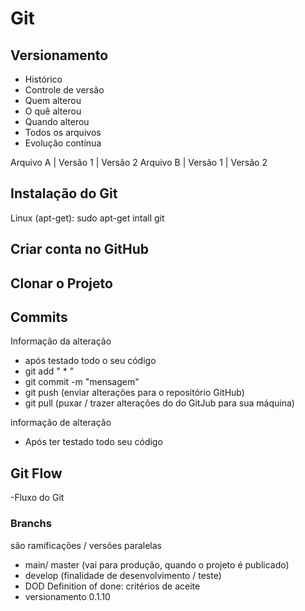 # Git

## Versionamento

- Histórico
- Controle de versão
- Quem alterou
- O quê alterou
- Quando alterou
- Todos os arquivos
- Evolução contínua

Arquivo A | Versão 1 | Versão 2
Arquivo B | Versão 1 | Versão 2

## Instalação do Git

Linux (apt-get): sudo apt-get intall git

## Criar conta no GitHub

## Clonar o Projeto

## Commits

Informação da alteração

- após testado todo o seu código
- git add " \* "
- git commit -m "mensagem"
- git push (enviar alterações para o repositório GitHub)
- git pull (puxar / trazer alterações do do GitJub para sua máquina)

informação de alteração

- Após ter testado todo seu código

## Git Flow

-Fluxo do Git

### Branchs

são ramificações / versões paralelas

- main/ master (vai para produção, quando o projeto é publicado)
- develop (finalidade de desenvolvimento / teste)
- DOD Definition of done: critérios de aceite
- versionamento 0.1.10
